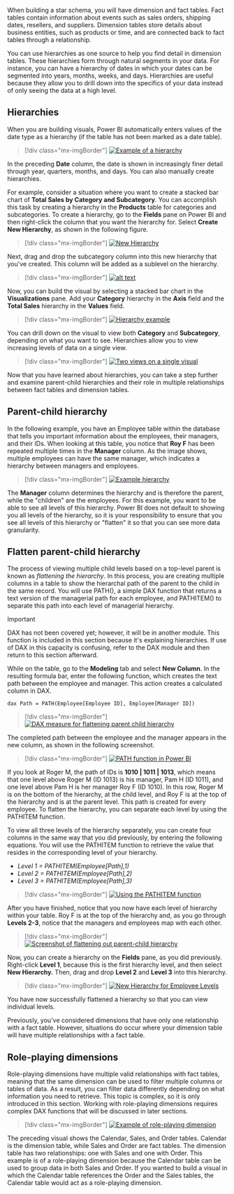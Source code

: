 When building a star schema, you will have dimension and fact tables. Fact tables contain information about events such as sales orders, shipping dates, resellers, and suppliers. Dimension tables store details about business entities, such as products or time, and are connected back to fact tables through a relationship.

You can use hierarchies as one source to help you find detail in dimension tables. These hierarchies form through natural segments in your data. For instance, you can have a hierarchy of dates in which your dates can be segmented into years, months, weeks, and days. Hierarchies are useful because they allow you to drill down into the specifics of your data instead of only seeing the data at a high level.

## Hierarchies 

When you are building visuals, Power BI automatically enters values of the date type as a hierarchy (if the table has not been marked as a date table).

> [!div class="mx-imgBorder"]
> [![Example of a hierarchy](../media/04-example-hierarchy-7-ss.png)](../media/04-example-hierarchy-7-ss.png#lightbox)

In the preceding **Date** column, the date is shown in increasingly finer detail through year, quarters, months, and days. You can also manually create hierarchies.

For example, consider a situation where you want to create a stacked bar chart of **Total Sales by Category and Subcategory**. You can accomplish this task by creating a hierarchy in the **Products** table for categories and subcategories. To create a hierarchy, go to the **Fields** pane on Power BI and then right-click the column that you want the hierarchy for. Select **Create New Hierarchy**, as shown in the following figure.

> [!div class="mx-imgBorder"]
> [![New Hierarchy](../media/04-new-hierarchy-8-ss.png)](../media/04-new-hierarchy-8-ss.png#lightbox)

Next, drag and drop the subcategory column into this new hierarchy that you've created. This column will be added as a sublevel on the hierarchy.

> [!div class="mx-imgBorder"]
> [![alt text](../media/04-new-hierarchy-9-ss.png)](../media/04-new-hierarchy-9-ss.png#lightbox)

Now, you can build the visual by selecting a stacked bar chart in the **Visualizations** pane. Add your **Category** hierarchy in the **Axis** field and the **Total Sales** hierarchy in the **Values** field.

> [!div class="mx-imgBorder"]
> [![Hierarchy example](../media/04-hierarchy-visual-7-ss.png)](../media/04-hierarchy-visual-7-ss.png#lightbox)

You can drill down on the visual to view both **Category** and **Subcategory**, depending on what you want to see. Hierarchies allow you to view increasing levels of data on a single view.

> [!div class="mx-imgBorder"]
> [![Two views on a single visual](../media/04-example-hierarchy-8-ss.png)](../media/04-example-hierarchy-8-ss.png#lightbox)

Now that you have learned about hierarchies, you can take a step further and examine parent-child hierarchies and their role in multiple relationships between fact tables and dimension tables.

## Parent-child hierarchy 

In the following example, you have an Employee table within the database that tells you important information about the employees, their managers, and their IDs. When looking at this table, you notice that **Roy F** has been repeated multiple times in the **Manager** column. As the image shows, multiple employees can have the same manager, which indicates a hierarchy between managers and employees.

> [!div class="mx-imgBorder"]
> [![Example hierarchy](../media/04-example-hierarchy-1-ss.png)](../media/04-example-hierarchy-1-ss.png#lightbox)

The **Manager** column determines the hierarchy and is therefore the parent, while the "children" are the employees. For this example, you want to be able to see all levels of this hierarchy. Power BI does not default to showing you all levels of the hierarchy, so it is your responsibility to ensure that you see all levels of this hierarchy or "flatten" it so that you can see more data granularity.

## Flatten parent-child hierarchy 

The process of viewing multiple child levels based on a top-level parent is known as *flattening the hierarchy*. In this process, you are creating multiple columns in a table to show the hierarchal path of the parent to the child in the same record. You will use PATH(), a simple DAX function that returns a text version of the managerial path for each employee, and PATHITEM() to separate this path into each level of managerial hierarchy.

> [!IMPORTANT]
> DAX has not been covered yet; however, it will be in another module. This function is included in this section because it's explaining hierarchies. If use of DAX in this capacity is confusing, refer to the DAX module and then return to this section afterward.

While on the table, go to the **Modeling** tab and select **New Column**. In the resulting formula bar, enter the following function, which creates the text path between the employee and manager. This action creates a calculated column in DAX.

```dax Path = PATH(Employee[Employee ID], Employee[Manager ID])``` 

> [!div class="mx-imgBorder"]
> [![DAX measure for flattening parent child hierarchy](../media/04-dax-measure-hierarchy-2-ss.png)](../media/04-dax-measure-hierarchy-2-ss.png#lightbox)

The completed path between the employee and the manager appears in the new column, as shown in the following screenshot.

> [!div class="mx-imgBorder"]
> [![PATH function in Power BI](../media/04-path-function-example-10-ss.png)](../media/04-path-function-example-10-ss.png#lightbox)

If you look at Roger M, the path of IDs is **1010 | 1011 | 1013**, which means that one level above Roger M (ID 1013) is his manager, Pam H (ID 1011), and one level above Pam H is her manager Roy F (ID 1010). In this row, Roger M is on the bottom of the hierarchy, at the child level, and Roy F is at the top of the hierarchy and is at the parent level. This path is created for every employee. To flatten the hierarchy, you can separate each level by using the PATHITEM function.

To view all three levels of the hierarchy separately, you can create four columns in the same way that you did previously, by entering the following equations. You will use the PATHITEM function to retrieve the value that resides in the corresponding level of your hierarchy.

-	*Level 1 = PATHITEM(Employee[Path],1)*
-	*Level 2 = PATHITEM(Employee[Path],2)* 
-	*Level 3 = PATHITEM(Employee[Path],3)*

> [!div class="mx-imgBorder"]
> [![Using the PATHITEM function](../media/04-path-item-function-12-ss.png)](../media/04-path-item-function-12-ss.png#lightbox)

After you have finished, notice that you now have each level of hierarchy within your table. Roy F is at the top of the hierarchy and, as you go through **Levels 2-3**, notice that the managers and employees map with each other.

> [!div class="mx-imgBorder"]
> [![Screenshot of flattening out parent-child hierarchy](../media/04-parent-child-hierarchy-table-06-ssm.png)](../media/04-parent-child-hierarchy-table-06-ssm.png#lightbox)

Now, you can create a hierarchy on the **Fields** pane, as you did previously. Right-click **Level 1**, because this is the first hierarchy level, and then select **New Hierarchy.** Then, drag and drop **Level 2** and **Level 3** into this hierarchy.

> [!div class="mx-imgBorder"]
> [![New Hierarchy for Employee Levels](../media/04-employee-level-hierarchy-14-ss.png)](../media/04-employee-level-hierarchy-14-ss.png#lightbox)

You have now successfully flattened a hierarchy so that you can view individual levels.

Previously, you've considered dimensions that have only one relationship with a fact table. However, situations do occur where your dimension table will have multiple relationships with a fact table.

## Role-playing dimensions

Role-playing dimensions have multiple valid relationships with fact tables, meaning that the same dimension can be used to filter multiple columns or tables of data. As a result, you can filter data differently depending on what information you need to retrieve. This topic is complex, so it is only introduced in this section. Working with role-playing dimensions requires complex DAX functions that will be discussed in later sections.

> [!div class="mx-imgBorder"]
> [![Example of role-playing dimension](../media/04-role-playing-dimension-05-ss.png)](../media/04-role-playing-dimension-05-ss.png#lightbox)

The preceding visual shows the Calendar, Sales, and Order tables. Calendar is the dimension table, while Sales and Order are fact tables. The dimension table has two relationships: one with Sales and one with Order. This example is of a role-playing dimension because the Calendar table can be used to group data in both Sales and Order. If you wanted to build a visual in which the Calendar table references the Order and the Sales tables, the Calendar table would act as a role-playing dimension.
